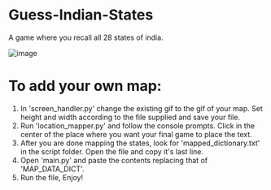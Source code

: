# Guess-Indian-States
 A game where you recall all 28 states of india.<br>

 ![image](https://github.com/nitesh-19/Guess-Indian-States/assets/64160155/5909c7b9-854a-456d-ba93-42b40884c0ba)

# To add your own map:

1. In 'screen_handler.py' change the existing gif to the gif of your map. Set height and width according to the file supplied and save your file.
2. Run 'location_mapper.py' and follow the console prompts. Click in the center of the place where you want your final game to place the text.
3. After you are done mapping the states, look for 'mapped_dictionary.txt' in the script folder. Open the file and copy it's last line.
4. Open 'main.py' and paste the contents replacing that of 'MAP_DATA_DICT'.
5. Run the file, Enjoy!